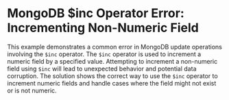 # MongoDB $inc Operator Error: Incrementing Non-Numeric Field

This example demonstrates a common error in MongoDB update operations involving the `$inc` operator. The `$inc` operator is used to increment a numeric field by a specified value. Attempting to increment a non-numeric field using `$inc` will lead to unexpected behavior and potential data corruption. The solution shows the correct way to use the `$inc` operator to increment numeric fields and handle cases where the field might not exist or is not numeric.